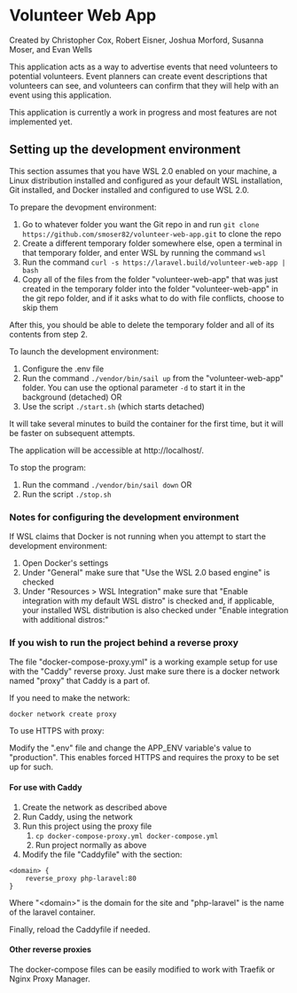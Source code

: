 # Volunteer Web App

Created by Christopher Cox, Robert Eisner, Joshua Morford, Susanna Moser, and Evan Wells

This application acts as a way to advertise events that need volunteers to potential volunteers. Event planners can create event descriptions that  volunteers can see, and volunteers can confirm that they will help with an event using this application.

This application is currently a work in progress and most features are not implemented yet.

## Setting up the development environment

This section assumes that you have WSL 2.0 enabled on your machine, a Linux distribution installed and configured as your default WSL installation, Git installed, and Docker installed and configured to use WSL 2.0.

To prepare the devopment environment:
1) Go to whatever folder you want the Git repo in and run `git clone https://github.com/smoser82/volunteer-web-app.git` to clone the repo
2) Create a different temporary folder somewhere else, open a terminal in that temporary folder, and enter WSL by running the command `wsl`
3) Run the command `curl -s https://laravel.build/volunteer-web-app | bash`
4) Copy all of the files from the folder "volunteer-web-app" that was just created in the temporary folder into the folder "volunteer-web-app" in the git repo folder, and if it asks what to do with file conflicts, choose to skip them

After this, you should be able to delete the temporary folder and all of its contents from step 2.

To launch the development environment:
1) Configure the .env file
2) Run the command `./vendor/bin/sail up` from the "volunteer-web-app" folder. You can use the optional parameter `-d` to start it in the background (detached)
OR
3) Use the script `./start.sh` (which starts detached)

It will take several minutes to build the container for the first time, but it will be faster on subsequent attempts.

The application will be accessible at http://localhost/.

To stop the program:
1) Run the command `./vendor/bin/sail down`
OR
2) Run the script `./stop.sh`

### Notes for configuring the development environment
If WSL claims that Docker is not running when you attempt to start the development environment:
1) Open Docker's settings
2) Under "General" make sure that "Use the WSL 2.0 based engine" is checked
3) Under "Resources > WSL Integration" make sure that "Enable integration with my default WSL distro" is checked and, if applicable, your installed WSL distribution is also checked under "Enable integration with additional distros:"

### If you wish to run the project behind a reverse proxy
The file "docker-compose-proxy.yml" is a working example setup for use with the "Caddy" reverse proxy. Just make sure there is a docker network named "proxy" that Caddy is a part of.

If you need to make the network:

`docker network create proxy`

To use HTTPS with proxy:

Modify the ".env" file and change the APP_ENV variable's value to "production". This enables forced HTTPS and requires the proxy to be set up for such.

#### For use with Caddy
1) Create the network as described above
2) Run Caddy, using the network
3) Run this project using the proxy file
   1) `cp docker-compose-proxy.yml docker-compose.yml`
   2) Run project normally as above
4) Modify the file "Caddyfile" with the section:
```
<domain> {
    reverse_proxy php-laravel:80
}
```
Where "&lt;domain&gt;" is the domain for the site and "php-laravel" is the name of the laravel container.

Finally, reload the Caddyfile if needed.

#### Other reverse proxies
The docker-compose files can be easily modified to work with Traefik or Nginx Proxy Manager.
